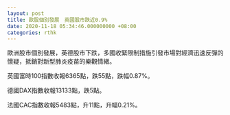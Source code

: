 ```yaml
---
layout: post
title: 歐股個別發展　英國股市跌近0.9%
date: 2020-11-18 05:34:46.000000000 +08:00
categories: rthk
---
```


歐洲股市個別發展，英德股市下跌，多國收緊限制措施引發市場對經濟迅速反彈的懷疑，抵銷對新型肺炎疫苗的樂觀情緒。

英國富時100指數收報6365點，跌55點，跌幅0.87%。

德國DAX指數收報13133點，跌5點。

法國CAC指數收報5483點，升11點，升幅0.21%。

